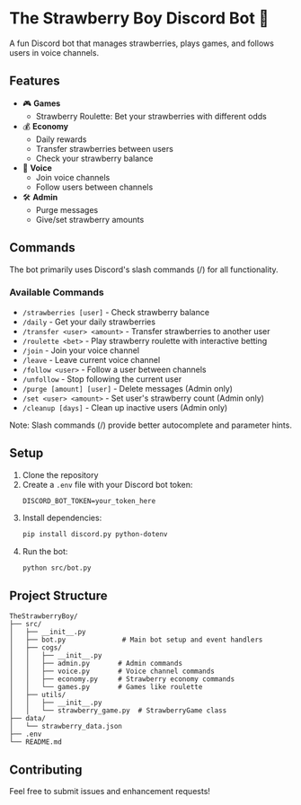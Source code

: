 # The Strawberry Boy Discord Bot 🍓

A fun Discord bot that manages strawberries, plays games, and follows users in voice channels.

## Features

- 🎮 **Games**
  - Strawberry Roulette: Bet your strawberries with different odds
- 💰 **Economy**
  - Daily rewards
  - Transfer strawberries between users
  - Check your strawberry balance
- 🎵 **Voice**
  - Join voice channels
  - Follow users between channels
- 🛠️ **Admin**
  - Purge messages
  - Give/set strawberry amounts

## Commands

The bot primarily uses Discord's slash commands (/) for all functionality.

### Available Commands
- `/strawberries [user]` - Check strawberry balance
- `/daily` - Get your daily strawberries
- `/transfer <user> <amount>` - Transfer strawberries to another user
- `/roulette <bet>` - Play strawberry roulette with interactive betting
- `/join` - Join your voice channel
- `/leave` - Leave current voice channel
- `/follow <user>` - Follow a user between channels
- `/unfollow` - Stop following the current user
- `/purge [amount] [user]` - Delete messages (Admin only)
- `/set <user> <amount>` - Set user's strawberry count (Admin only)
- `/cleanup [days]` - Clean up inactive users (Admin only)

Note: Slash commands (/) provide better autocomplete and parameter hints.

## Setup

1. Clone the repository
2. Create a `.env` file with your Discord bot token:
   ```
   DISCORD_BOT_TOKEN=your_token_here
   ```
3. Install dependencies:
   ```bash
   pip install discord.py python-dotenv
   ```
4. Run the bot:
   ```bash
   python src/bot.py
   ```

## Project Structure

```
TheStrawberryBoy/
├── src/
│   ├── __init__.py
│   ├── bot.py              # Main bot setup and event handlers
│   ├── cogs/
│   │   ├── __init__.py
│   │   ├── admin.py       # Admin commands
│   │   ├── voice.py       # Voice channel commands
│   │   ├── economy.py     # Strawberry economy commands
│   │   └── games.py       # Games like roulette
│   ├── utils/
│   │   ├── __init__.py
│   │   └── strawberry_game.py  # StrawberryGame class
├── data/
│   └── strawberry_data.json
├── .env
└── README.md
```

## Contributing

Feel free to submit issues and enhancement requests! 